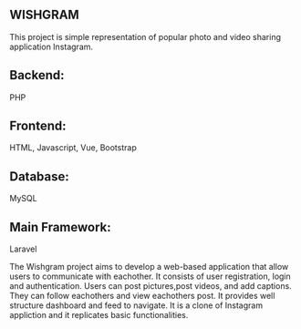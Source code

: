 
## WISHGRAM
This project is simple representation of popular photo and video sharing application Instagram. 

## Backend:
PHP

## Frontend:
HTML, Javascript, Vue, Bootstrap

## Database:
MySQL

## Main Framework:
Laravel

The Wishgram project aims to develop a web-based application that allow users to communicate with eachother. It consists of user registration, login and authentication. Users can post pictures,post videos, and add captions. They can follow eachothers and view eachothers post. It provides well structure dashboard and feed to navigate. It is a clone of Instagram appliction and it replicates basic functionalities.
